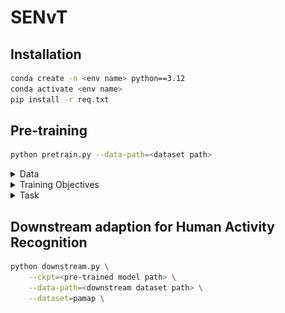 # SENvT

## Installation
```bash
conda create -n <env name> python==3.12
conda activate <env name>
pip install -r req.txt
```

## Pre-training
```bash
python pretrain.py --data-path=<dataset path>
```

<details>
<summary>Data</summary>

ここで想定しているデータのパスは，`train`，`test`ディレクトリの親の階層を指定してください．
```
- dir
  |- data       <----- here
     |- train
        |- 1.npy
        |- 2.npy
        ...
     |- test
        |- a.npy
        ...
```
なお，`*.npy`ファイルは`(N, 3, 300)`という形を想定しています．\
加速度センサから取得できるx,y,zの`3`軸分のデータが，`300`サンプル連続したものを1つのスライディングウィンドウとして，`N`個あることを意味します．\
下流タスクで使用するデータが`(*, 3, 300)`で調整されているので，この形にすることを推奨しますが，独自に変更したい場合は以下のように変更することができます．(ex. `(N, 6, 500)`)
```bash
python pretrain.py --window-size=500 --num-channels=6
```
</details>

<details>
<summary>Training Objectives</summary>

<img src='./images/objectives.png' width=512><br>
- 訓練目的は，データ拡張により変化を加えたデータと元データとの"誤差"を最小化すること．
- `--augment-chunk-size`でデータ拡張を適応するチャンクを設定可能．デフォルトでは`50`．ウィンドウサイズが`300`とすると`6`つに分割され各々がランダムに変換されるもしくは何もしない．
- 図の例ではmaskだけが適応されているが，他にもデータ拡張手法を追加できる．
- `--mask`, `--permute`, `--timewarp`, `--rotation`, `--wdba`, `--rgw`, `--dgw`をそれぞれ`True`に設定することでそのタスクが有効化される．
- しかし、`--wdba`, `--rgw`, `--dgw`は同じアクティビティ内でのばらつきを近しいものに変換するような処理のため，ラベルを必要とする．前半4つに関する組み合わせを試すことを推奨．
- 独自の拡張などを加えたい場合は，[`multitask.py`](./sslearning/multitask.py)内の`SignalAugmentation`を改修する．
</details>

<details>
<summary>Task</summary>

- *Mask*\
attention層で他のtokenから参照できないように設定

- *Permutation*\
時間軸に対して，ランダムなチャンクに分割しその順番を入れ替える

- *Time warping*\
時間軸に対して，ランダムに伸縮する

- *Rotation*\
チャンネル軸(x,y,z軸)に対して，ランダム入れ替え．センサーを空間的に回転するイメージ\
なお、このタスクに関しては，MSE損失ではなく，x,y,zをラベルとしたクロスエントロピー損失で"誤差"を測る．

</details>

## Downstream adaption for Human Activity Recognition
```bash
python downstream.py \
    --ckpt=<pre-trained model path> \
    --data-path=<downstream dataset path> \
    --dataset=pamap \
```
